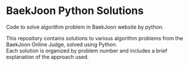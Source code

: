 # BaekJoon Python Solutions

Code to solve algorithm problem in BaekJoon website by python.

This repository contains solutions to various algorithm problems from the BaekJoon Online Judge, solved using Python.  
Each solution is organized by problem number and includes a brief explanation of the approach used.

